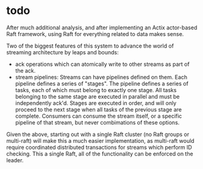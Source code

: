 todo
====
After much additional analysis, and after implementing an Actix actor-based Raft framework, using Raft for everything related to data makes sense.

Two of the biggest features of this system to advance the world of streaming architecture by leaps and bounds:
- ack operations which can atomically write to other streams as part of the ack.
- stream pipelines: Streams can have pipelines defined on them. Each pipeline defines a series of "stages". The pipeline defines a series of tasks, each of which must belong to exactly one stage. All tasks belonging to the same stage are executed in parallel and must be independently ack'd. Stages are executed in order, and will only proceed to the next stage when all tasks of the previous stage are complete. Consumers can consume the stream itself, or a specific pipeline of that stream, but never combimations of these options.

Given the above, starting out with a single Raft cluster (no Raft groups or multi-raft) will make this a much easier implementation, as multi-raft would require coordinated distributed transactions for streams which perform ID checking. This a single Raft, all of the functionality can be enforced on the leader.
